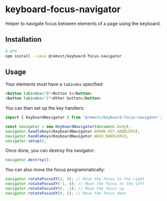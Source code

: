 # keyboard-focus-navigator

Helper to navigate focus between elements of a page using the keyboard.

## Installation

```sh
# NPM
npm install --save @remvst/keyboard-focus-navigator
```

## Usage

Your elements must have a `tabindex` specified:

```html
<button tabindex="0">Button 1</button>
<button tabindex="1">Other button</button>
```

You can then set up the key handlers:

```typescript
import { KeyboardNavigator } from '@remvst/keyboard-focus-navigator';

const navigator = new KeyboardNavigator(document.body);
navigator.handleKeys(KeyboardNavigator.ARROW_KEY_HANDLERS);
navigator.handleKeys(KeyboardNavigator.WASD_HANDLERS);
navigator.setup();
```

Once done, you can destroy the navigator:

```typescript
navigator.destroy();
```

You can also move the focus programmatically:

```typescript
navigator.rotateFocusXY(1, 0); // Move the focus to the right
navigator.rotateFocusXY(-1, 0); // Move the focus to the left
navigator.rotateFocusXY(0, -1); // Move the focus up
navigator.rotateFocusXY(0, 1); // Move the focus down
```
